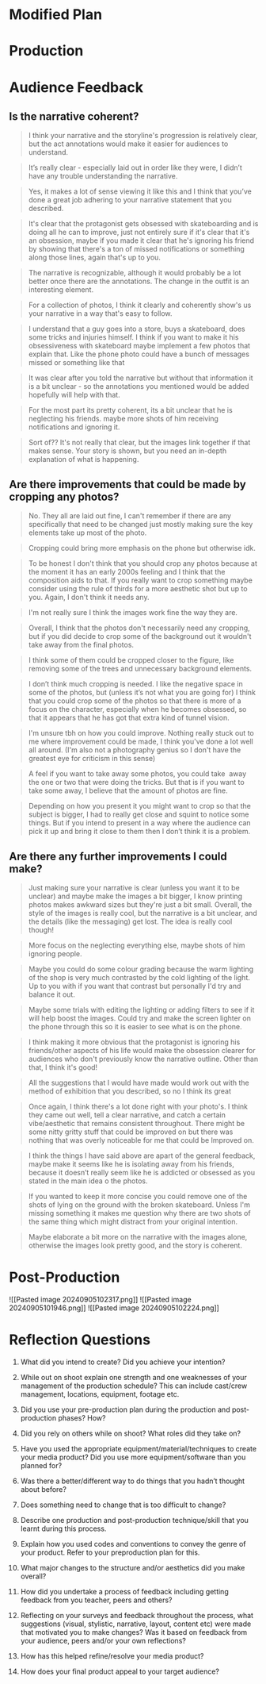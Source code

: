 # Modified Plan


# Production


# Audience Feedback
## Is the narrative coherent?
> I think your narrative and the storyline's progression is relatively clear, but the act annotations would make it easier for audiences to understand.

> It’s really clear - especially laid out in order like they were, I didn’t have any trouble understanding the narrative.

> Yes, it makes a lot of sense viewing it like this and I think that you’ve done a great job adhering to your narrative statement that you described.

> It's clear that the protagonist gets obsessed with skateboarding and is doing all he can to improve, just not entirely sure if it's clear that it's an obsession, maybe if you made it clear that he's ignoring his friend by showing that there's a ton of missed notifications or something along those lines, again that's up to you.

> The narrative is recognizable, although it would probably be a lot better once there are the annotations. The change in the outfit is an interesting element.

> For a collection of photos, I think it clearly and coherently show's us your narrative in a way that's easy to follow.

> I understand that a guy goes into a store, buys a skateboard, does some tricks and injuries himself. I think if you want to make it his obsessiveness with skateboard maybe implement a few photos that explain that. Like the phone photo could have a bunch of messages missed or something like that

> It was clear after you told the narrative but without that information it is a bit unclear - so the annotations you mentioned would be added hopefully will help with that.

> For the most part its pretty coherent, its a bit unclear that he is neglecting his friends. maybe more shots of him receiving notifications and ignoring it.

> Sort of?? It's not really that clear, but the images link together if that makes sense. Your story is shown, but you need an in-depth explanation of what is happening.
## Are there improvements that could be made by cropping any photos?
>No. They all are laid out fine, I can't remember if there are any specifically that need to be changed just mostly making sure the key elements take up most of the photo.

>Cropping could bring more emphasis on the phone but otherwise idk.

> To be honest I don't think that you should crop any photos because at the moment it has an early 2000s feeling and I think that the composition aids to that. If you really want to crop something maybe consider using the rule of thirds for a more aesthetic shot but up to you. Again, I don't think it needs any.

> I'm not really sure I think the images work fine the way they are.

> Overall, I think that the photos don't necessarily need any cropping, but if you did decide to crop some of the background out it wouldn't take away from the final photos.

> I think some of them could be cropped closer to the figure, like removing some of the trees and unnecessary background elements.

> I don’t think much cropping is needed. I like the negative space in some of the photos, but (unless it’s not what you are going for) I think that you could crop some of the photos so that there is more of a focus on the character, especially when he becomes obsessed, so that it appears that he has got that extra kind of tunnel vision.

> I'm unsure tbh on how you could improve. Nothing really stuck out to me where improvement could be made, I think you've done a lot well all around. (I'm also not a photography genius so I don't have the greatest eye for criticism in this sense)

> A feel if you want to take away some photos, you could take  away the one or two that were doing the tricks. But that is if you want to take some away, I believe that the amount of photos are fine.

> Depending on how you present it you might want to crop so that the subject is bigger, I had to really get close and squint to notice some things. But if you intend to present in a way where the audience can pick it up and bring it close to them then I don’t think it is a problem.
## Are there any further improvements I could make?
>Just making sure your narrative is clear (unless you want it to be unclear) and maybe make the images a bit bigger, I know printing photos makes awkward sizes but they're just a bit small. Overall, the style of the images is really cool, but the narrative is a bit unclear, and the details (like the messaging) get lost. The idea is really cool though!

> More focus on the neglecting everything else, maybe shots of him ignoring people.

> Maybe you could do some colour grading because the warm lighting of the shop is very much contrasted by the cold lighting of the light. Up to you with if you want that contrast but personally I'd try and balance it out.

> Maybe some trials with editing the lighting or adding filters to see if it will help boost the images. Could try and make the screen lighter on the phone through this so it is easier to see what is on the phone.

> I think making it more obvious that the protagonist is ignoring his friends/other aspects of his life would make the obsession clearer for audiences who don't previously know the narrative outline. Other than that, I think it's good!

> All the suggestions that I would have made would work out with the method of exhibition that you described, so no I think its great

> Once again, I think there's a lot done right with your photo's. I think they came out well, tell a clear narrative, and catch a certain vibe/aesthetic that remains consistent throughout. There might be some nitty gritty stuff that could be improved on but there was nothing that was overly noticeable for me that could be Improved on.

> I think the things I have said above are apart of the general feedback, maybe make it seems like he is isolating away from his friends, because it doesn’t really seem like he is addicted or obsessed as you stated in the main idea o the photos.

> If you wanted to keep it more concise you could remove one of the shots of lying on the ground with the broken skateboard. Unless I'm missing something it makes me question why there are two shots of the same thing which might distract from your original intention.

> Maybe elaborate a bit more on the narrative with the images alone, otherwise the images look pretty good, and the story is coherent.

# Post-Production
![[Pasted image 20240905102317.png]]
![[Pasted image 20240905101946.png]]
![[Pasted image 20240905102224.png]]

# Reflection Questions
1. What did you intend to create? Did you achieve your intention? 
   
2. While out on shoot explain one strength and one weaknesses of your management of the production schedule? This can include cast/crew management, locations, equipment, footage etc. 
   
3. Did you use your pre-production plan during the production and post-production phases? How? 
   
4. Did you rely on others while on shoot? What roles did they take on? 
   
5. Have you used the appropriate equipment/material/techniques to create your media product? Did you use more equipment/software than you planned for? 
   
6. Was there a better/different way to do things that you hadn’t thought about before? 
   
7. Does something need to change that is too difficult to change? 
   
8. Describe one production and post-production technique/skill that you learnt during this process. 
   
9. Explain how you used codes and conventions to convey the genre of your product. Refer to your preproduction plan for this. 

10. What major changes to the structure and/or aesthetics did you make overall? 

11. How did you undertake a process of feedback including getting feedback from you teacher, peers and others? 

12. Reflecting on your surveys and feedback throughout the process, what suggestions (visual, stylistic, narrative, layout, content etc) were made that motivated you to make changes? Was it based on feedback from your audience, peers and/or your own reflections? 

13. How has this helped refine/resolve your media product? 

14. How does your final product appeal to your target audience?